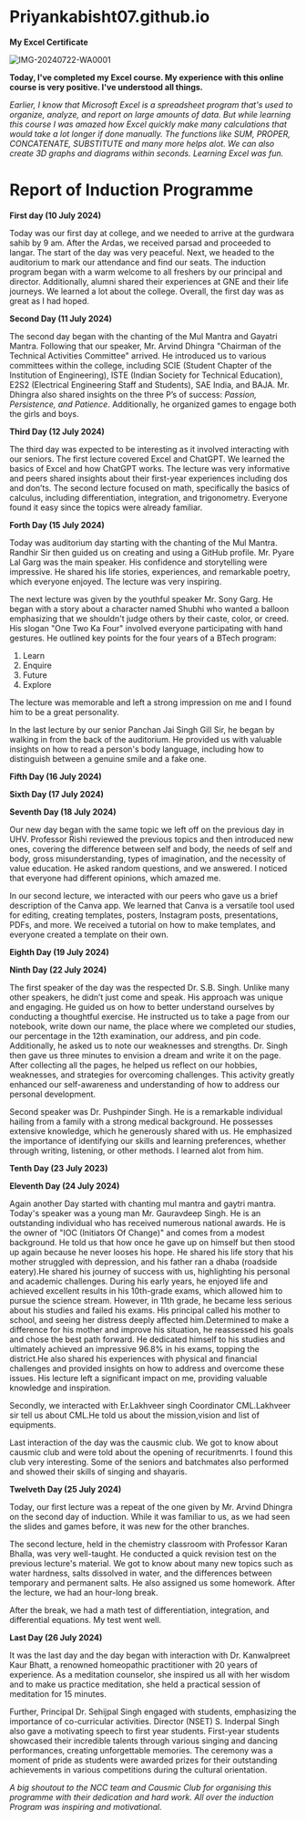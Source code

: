 # Priyankabisht07.github.io

**My Excel Certificate**

![IMG-20240722-WA0001](https://github.com/user-attachments/assets/431ae6e1-1b7a-48c7-8402-403323b48c6e)



**Today, I've completed my Excel course. My experience with this online course is very positive. I've understood all things.**


_Earlier, I know that Microsoft Excel is a spreadsheet program that's used to organize, analyze, and report on large amounts of data. But while learning this course I was amazed how Excel quickly make many calculations that would take a lot longer if done manually. The functions like SUM, PROPER, CONCATENATE, SUBSTITUTE and many more helps alot. We can also create 3D graphs and diagrams within seconds. Learning Excel was fun._

# Report of Induction Programme 
**First day (10 July 2024)**

Today was our first day at college, and we needed to arrive at the gurdwara sahib by 9 am. After the Ardas, we received parsad and proceeded to langar. The start of the day was very peaceful. Next, we headed to the auditorium to mark our attendance and find our seats. The induction program began with a warm welcome to all freshers by our principal and director. Additionally, alumni shared their experiences at GNE and their life journeys. We learned a lot about the college. Overall, the first day was as great as I had hoped.

**Second Day (11 July 2024)**

The second day began with the chanting of the Mul Mantra and Gayatri Mantra. Following that our speaker, Mr. Arvind Dhingra "Chairman of the Technical Activities Committee" arrived. He introduced us to various committees within the college, including SCIE (Student Chapter of the Institution of Engineering), ISTE (Indian Society for Technical Education), E2S2 (Electrical Engineering Staff and Students), SAE India, and BAJA. Mr. Dhingra also shared insights on the three P’s of success: _Passion, Persistence, and Patience_. Additionally, he organized games to engage both the girls and boys. 

**Third Day (12 July 2024)**

The third day was expected to be interesting as it involved interacting with our seniors. The first lecture covered Excel and ChatGPT. We learned the basics of Excel and how ChatGPT works. The lecture was very informative and peers shared insights about their first-year experiences including dos and don’ts. The second lecture focused on math, specifically the basics of calculus, including differentiation, integration, and trigonometry. Everyone found it easy since the topics were already familiar.

**Forth Day (15 July 2024)**

Today was auditorium day starting with the chanting of the Mul Mantra. Randhir Sir then guided us on creating and using a GitHub profile. Mr. Pyare Lal Garg was the main speaker. His confidence and storytelling were impressive. He shared his life stories, experiences, and remarkable poetry, which everyone enjoyed. The lecture was very inspiring.

The next lecture was given by the youthful speaker Mr. Sony Garg. He began with a story about a character named Shubhi who wanted a balloon emphasizing that we shouldn't judge others by their caste, color, or creed. His slogan "One Two Ka Four" involved everyone participating with hand gestures. He outlined key points for the four years of a BTech program:

1. Learn
2. Enquire
3. Future
4. Explore

The lecture was memorable and left a strong impression on me and I found him to be a great personality.

In the last lecture by our senior Panchan Jai Singh Gill Sir, he began by walking in from the back of the auditorium. He provided us with valuable insights on how to read a person's body language, including how to distinguish between a genuine smile and a fake one.

**Fifth Day (16 July 2024)**



**Sixth Day (17 July 2024)**



**Seventh Day (18 July 2024)**

Our new day began with the same topic we left off on the previous day in UHV. Professor Rishi reviewed the previous topics and then introduced new ones, covering the difference between self and body, the needs of self and body, gross misunderstanding, types of imagination, and the necessity of value education. He asked random questions, and we answered. I noticed that everyone had different opinions, which amazed me.

In our second lecture, we interacted with our peers who gave us a brief description of the Canva app. We learned that Canva is a versatile tool used for editing, creating templates, posters, Instagram posts, presentations, PDFs, and more. We received a tutorial on how to make templates, and everyone created a template on their own.

**Eighth Day (19 July 2024)**



**Ninth Day (22 July 2024)**

The first speaker of the day was the respected Dr. S.B. Singh. Unlike many other speakers, he didn’t just come and speak. His approach was unique and engaging. He guided us on how to better understand ourselves by conducting a thoughtful exercise. He instructed us to take a page from our notebook, write down our name, the place where we completed our studies, our percentage in the 12th examination, our address, and pin code. Additionally, he asked us to note our weaknesses and strengths.
Dr. Singh then gave us three minutes to envision a dream and write it on the page. After collecting all the pages, he helped us reflect on our hobbies, weaknesses, and strategies for overcoming challenges. This activity greatly enhanced our self-awareness and understanding of how to address our personal development.

Second speaker was Dr. Pushpinder Singh. He is a remarkable individual hailing from a family with a strong medical background. He possesses extensive knowledge, which he generously shared with us. He emphasized the importance of identifying our skills and learning preferences, whether through writing, listening, or other methods. I learned alot from him.

**Tenth Day (23 July 2023)**



**Eleventh Day (24 July 2024)**

Again another Day started with chanting mul mantra and gaytri mantra. Today's speaker was a young man Mr. Gauravdeep Singh. He is an outstanding individual who has received numerous national awards. He is the owner of "IOC (Initiators Of Change)" and comes from a modest background. He told us that how once he gave up on himself but then stood up again because he never looses his hope. He shared his life story that his mother struggled with depression, and his father ran a dhaba (roadside eatery).He shared his journey of success with us, highlighting his personal and academic challenges. During his early years, he enjoyed life and achieved excellent results in his 10th-grade exams, which allowed him to pursue the science stream. However, in 11th grade, he became less serious about his studies and failed his exams. His principal called his mother to school, and seeing her distress deeply affected him.Determined to make a difference for his mother and improve his situation, he reassessed his goals and chose the best path forward. He dedicated himself to his studies and ultimately achieved an impressive 96.8% in his exams, topping the district.He also shared his experiences with physical and financial challenges and provided insights on how to address and overcome these issues. His lecture left a significant impact on me, providing valuable knowledge and inspiration.

Secondly, we interacted with Er.Lakhveer singh Coordinator CML.Lakhveer sir tell us about CML.He told us about the mission,vision and list of equipments.

Last interaction of the day was the causmic club. We got to know about causmic club and were told about the opening of recuritmenrts. I found this club very interesting. Some of the seniors and batchmates also performed and showed their skills of singing and shayaris.

**Twelveth Day (25 July 2024)**

Today, our first lecture was a repeat of the one given by Mr. Arvind Dhingra on the second day of induction. While it was familiar to us, as we had seen the slides and games before, it was new for the other branches.

The second lecture, held in the chemistry classroom with Professor Karan Bhalla, was very well-taught. He conducted a quick revision test on the previous lecture's material. We got to know about many new topics such as water hardness, salts dissolved in water, and the differences between temporary and permanent salts. He also assigned us some homework. After the lecture, we had an hour-long break.

After the break, we had a math test of differentiation, integration, and differential equations. My test went well.

**Last Day (26 July 2024)**

It was the last day and the day began with interaction with Dr. Kanwalpreet Kaur Bhatt, a renowned homeopathic practitioner with 20 years of experience. As a meditation counselor, she inspired us all with her wisdom and to make us practice meditation, she held a practical session of meditation for 15 minutes.

Further, Principal Dr. Sehijpal Singh engaged with students, emphasizing the importance of co-curricular activities. Director (NSET) S. Inderpal Singh also gave a motivating speech to first year students. First-year students showcased their incredible talents through various singing and dancing performances, creating unforgettable memories. The ceremony was a moment of pride as students were awarded prizes for their outstanding achievements in various competitions during the cultural orientation.

_A big shoutout to the NCC team and Causmic Club for organising this programme with their dedication and hard work. All over the induction Program was inspiring and motivational._







